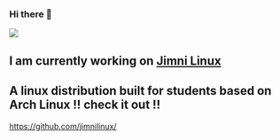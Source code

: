 ### Hi there 👋
![](https://komarev.com/ghpvc/?username=annie-n3)

## I am currently working on [Jimni Linux](https://github.com/jimnios/)

## A linux distribution built for students based on Arch Linux !! check it out !!

https://github.com/jimnilinux/
